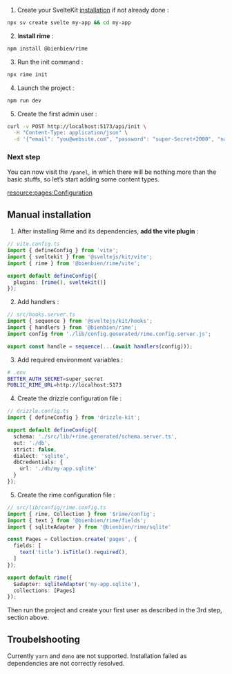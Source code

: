 1. Create your SvelteKit [installation](/docs/02-installation.md) if not already done :

```bash
npx sv create svelte my-app && cd my-app
```

2. I**nstall rime** :

```bash
npm install @bienbien/rime
```

3. Run the init command :

```bash
npx rime init
```

4. Launch the project :

```bash
npm run dev
```

5. Create the first admin user :

```bash
curl -v POST http://localhost:5173/api/init \
  -H "Content-Type: application/json" \
  -d '{"email": "you@website.com", "password": "super-Secret+2000", "name": "Admin"}'
```

### Next step

You can now visit the `/panel`, in which there will be nothing more than the basic stuffs, so let’s start adding some content types.

[resource:pages:Configuration](/docs/03-00-configuration.md)

## Manual installation

1. After installing Rime and its dependencies, **add the vite plugin** :

```ts
// vite.config.ts
import { defineConfig } from 'vite';
import { sveltekit } from '@sveltejs/kit/vite';
import { rime } from '@bienbien/rime/vite';

export default defineConfig({
  plugins: [rime(), sveltekit()]
});
```

2.  Add handlers :

```ts
// src/hooks.server.ts
import { sequence } from '@sveltejs/kit/hooks';
import { handlers } from '@bienbien/rime';
import config from './lib/config.generated/rime.config.server.js';

export const handle = sequence(...(await handlers(config)));
```

3. Add required environment variables :

```bash
# .env
BETTER_AUTH_SECRET=super_secret
PUBLIC_RIME_URL=http://localhost:5173
```

4. Create the drizzle configuration file :

```ts
// drizzle.config.ts
import { defineConfig } from 'drizzle-kit';

export default defineConfig({
  schema: './src/lib/+rime.generated/schema.server.ts',
  out: './db',
  strict: false,
  dialect: 'sqlite',
  dbCredentials: {
    url: './db/my-app.sqlite'
  }
});
```

5. Create the rime configuration file :

```ts
// src/lib/config/rime.config.ts
import { rime, Collection } from '$rime/config';
import { text } from '@bienbien/rime/fields';
import { sqliteAdapter } from '@bienbien/rime/sqlite'

const Pages = Collection.create('pages', {
  fields: [
    text('title').isTitle().required(),
  ]
});

export default rime({
  $adapter: sqliteAdapter('my-app.sqlite'),
  collections: [Pages]
});
```

Then run the project and create your first user as described in the 3rd step, section above.

## Troubelshooting

Currently `yarn` and `deno` are not supported. Installation failed as dependencies are not correctly resolved.
